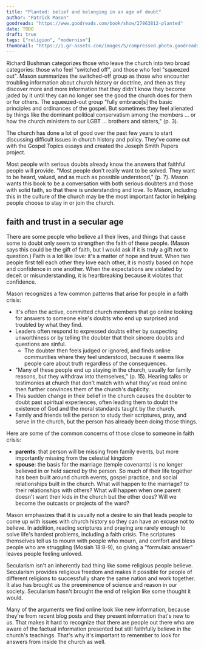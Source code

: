 ```yaml
---
title: "Planted: belief and belonging in an age of doubt"
author: "Patrick Mason"
goodreads: "https://www.goodreads.com/book/show/27863812-planted"
date: TODO
draft: true
tags: ["religion", "modernism"]
thumbnail: "https://i.gr-assets.com/images/S/compressed.photo.goodreads.com/books/1447995681l/27863812._SY475_.jpg"
---
```


Richard Bushman categorizes those who leave the church into two broad categories: those who feel "switched off", and those who feel "squeezed out". Mason summarizes the switched-off group as those who encounter troubling information about church history or doctrine, and then as they discover more and more information that they didn't know they become jaded by it until they can no longer see the good the church does for them or for others. The squeezed-out group "fully embrace[s] the basic principles and ordinances of the gospel. But sometimes they feel alienated by things like the dominant political conservatism among the members ... or how the church ministers to our LGBT ... brothers and sisters," (p. 3).

The church has done a lot of good over the past few years to start discussing difficult issues in church history and policy. They've come out with the Gospel Topics essays and created the Joseph Smith Papers project.

Most people with serious doubts already know the answers that faithful people will provide. "Most people don't really want to be solved. They want to be heard, valued, and as much as possible understood," (p. 7). Mason wants this book to be a conversation with both serious doubters and those with solid faith, so that there is understanding and love. To Mason, including this in the culture of the church may be the most important factor in helping people choose to stay in or join the church.

## faith and trust in a secular age

There are some people who believe all their lives, and things that cause some to doubt only seem to strengthen the faith of these people. (Mason says this could be the gift of faith, but I would ask if it is truly a gift not to question.) Faith is a lot like love: it's a matter of hope and trust. When two people first tell each other they love each other, it is mostly based on hope and confidence in one another. When the expectations are violated by deceit or misunderstanding, it is heartbreaking because it violates that confidence.

Mason recognizes a few common patterns that arise for people in a faith crisis:

- It's often the active, committed church members that go online looking for answers to someone else's doubts who end up surprised and troubled by what they find.
- Leaders often respond to expressed doubts either by suspecting unworthiness or by telling the doubter that their sincere doubts and questions are sinful.
  - The doubter then feels judged or ignored, and finds online communities where they feel understood, because it seems like people care about truth regardless of the consequences.
- "Many of these people end up staying in the church, usually for family reasons, but they withdraw into themselves," (p. 15). Hearing talks or testimonies at church that don't match with what they've read online then further convinces them of the church's duplicity.
- This sudden change in their belief in the church causes the doubter to doubt past spiritual experiences, often leading them to doubt the existence of God and the moral standards taught by the church.
- Family and friends tell the person to study their scriptures, pray, and serve in the church, but the person has already been doing those things.

Here are some of the common concerns of those close to someone in faith crisis:

- **parents**: that person will be missing from family events, but more importantly missing from the celestial kingdom
- **spouse**: the basis for the marriage (temple covenants) is no longer believed in or held sacred by the person. So much of their life together has been built around church events, gospel practice, and social relationships built in the church. What will happen to the marriage? to their relationships with others? What will happen when one parent doesn't want their kids in the  church but the other does? Will we become the outcasts or projects of the ward?

Mason emphasizes that it is usually not a desire to sin that leads people to come up with issues with church history so they can have an excuse not to believe. In addition, reading scriptures and praying are rarely enough to solve life's hardest problems, including a faith crisis. The scriptures themselves tell us to mourn with people who mourn, and comfort and bless people who are struggling (Mosiah 18:8-9), so giving a "formulaic answer" leaves people feeling unloved.

Secularism isn't an inherently bad thing like some religious people believe. Secularism provides religious freedom and makes it possible for people of different religions to successfully share the same nation and work together. It also has brought us the preeminence of science and reason in our society. Secularism hasn't brought the end of religion like some thought it would.

Many of the arguments we find online look like new information, because they're from recent blog posts and they present information that's new to us. That makes it hard to recognize that there are people out there who are aware of the factual information presented but still faithfully believe in the church's teachings. That's why it's important to remember to look for answers from inside the church as well.
